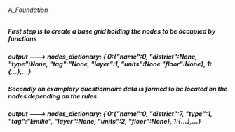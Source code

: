 ###### A_Foundation
##### First step is to create a base grid holding the nodes to be occupied by functions
##### output ---> nodes_dictionary: { 0:{"name":0, "district":None, "type":None, "tag":"None, "layer":1, "units":None "floor":None}, 1:{...},...}
##### Secondly an examplary questionnaire data is formed to be located on the nodes depending on the rules 
##### output ---> nodes_dictionary: { 0:{"name":0, "district":7, "type":1, "tag":"Emilie", "layer":None, "units":2, "floor":None}, 1:{...},...}
